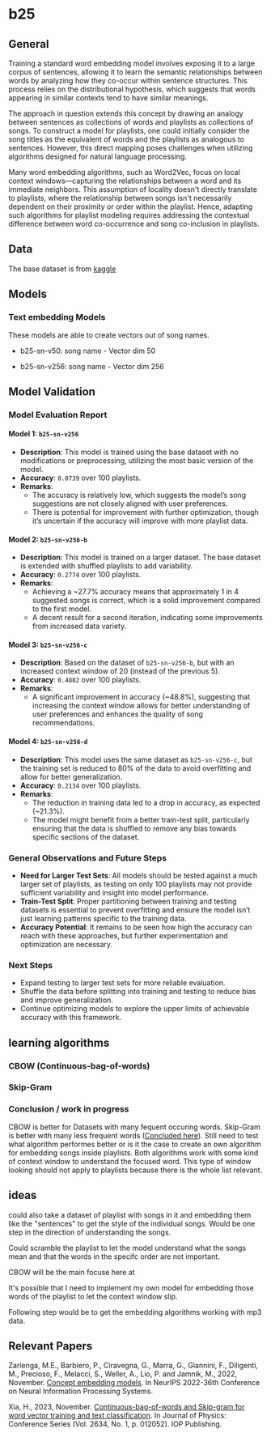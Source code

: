 # b25

## General 
Training a standard word embedding model involves exposing it to a large corpus of sentences, allowing it to learn the semantic relationships between words by analyzing how they co-occur within sentence structures. This process relies on the distributional hypothesis, which suggests that words appearing in similar contexts tend to have similar meanings.

The approach in question extends this concept by drawing an analogy between sentences as collections of words and playlists as collections of songs. To construct a model for playlists, one could initially consider the song titles as the equivalent of words and the playlists as analogous to sentences. However, this direct mapping poses challenges when utilizing algorithms designed for natural language processing.

Many word embedding algorithms, such as Word2Vec, focus on local context windows—capturing the relationships between a word and its immediate neighbors. This assumption of locality doesn't directly translate to playlists, where the relationship between songs isn't necessarily dependent on their proximity or order within the playlist. Hence, adapting such algorithms for playlist modeling requires addressing the contextual difference between word co-occurrence and song co-inclusion in playlists. 

## Data
The base dataset is from [kaggle](https://www.kaggle.com/datasets/andrewmvd/spotify-playlists)

## Models
### Text embedding Models
These models are able to create vectors out of song names.

- b25-sn-v50: song name - Vector dim 50

- b25-sn-v256: song name - Vector dim 256

## Model Validation

### Model Evaluation Report

#### Model 1: `b25-sn-v256`
- **Description**: This model is trained using the base dataset with no modifications or preprocessing, utilizing the most basic version of the model.
- **Accuracy**: `0.0739` over 100 playlists.
- **Remarks**: 
  - The accuracy is relatively low, which suggests the model’s song suggestions are not closely aligned with user preferences.
  - There is potential for improvement with further optimization, though it’s uncertain if the accuracy will improve with more playlist data.

#### Model 2: `b25-sn-v256-b`
- **Description**: This model is trained on a larger dataset. The base dataset is extended with shuffled playlists to add variability.
- **Accuracy**: `0.2774` over 100 playlists.
- **Remarks**:
  - Achieving a ~27.7% accuracy means that approximately 1 in 4 suggested songs is correct, which is a solid improvement compared to the first model.
  - A decent result for a second iteration, indicating some improvements from increased data variety.

#### Model 3: `b25-sn-v256-c`
- **Description**: Based on the dataset of `b25-sn-v256-b`, but with an increased context window of 20 (instead of the previous 5).
- **Accuracy**: `0.4882` over 100 playlists.
- **Remarks**: 
  - A significant improvement in accuracy (~48.8%), suggesting that increasing the context window allows for better understanding of user preferences and enhances the quality of song recommendations.

#### Model 4: `b25-sn-v256-d`
- **Description**: This model uses the same dataset as `b25-sn-v256-c`, but the training set is reduced to 80% of the data to avoid overfitting and allow for better generalization.
- **Accuracy**: `0.2134` over 100 playlists.
- **Remarks**: 
  - The reduction in training data led to a drop in accuracy, as expected (~21.3%). 
  - The model might benefit from a better train-test split, particularly ensuring that the data is shuffled to remove any bias towards specific sections of the dataset.

### General Observations and Future Steps
- **Need for Larger Test Sets**: All models should be tested against a much larger set of playlists, as testing on only 100 playlists may not provide sufficient variability and insight into model performance.
- **Train-Test Split**: Proper partitioning between training and testing datasets is essential to prevent overfitting and ensure the model isn’t just learning patterns specific to the training data.
- **Accuracy Potential**: It remains to be seen how high the accuracy can reach with these approaches, but further experimentation and optimization are necessary.

### Next Steps
- Expand testing to larger test sets for more reliable evaluation.
- Shuffle the data before splitting into training and testing to reduce bias and improve generalization.
- Continue optimizing models to explore the upper limits of achievable accuracy with this framework.



## learning algorithms
### CBOW (Continuous-bag-of-words)

### Skip-Gram

### Conclusion / work in progress
CBOW is better for Datasets with many fequent occuring words. Skip-Gram is better with many less frequent words ([Concluded here](https://iopscience.iop.org/article/10.1088/1742-6596/2634/1/012052/meta)). Still need to test what algorithm performes better or is it the case to create an own algorithm for embedding songs inside playlists.  Both algorithms work with some kind of context window to understand the focused word. This type of window looking should not apply to playlists because there is the whole list relevant.

## ideas
could also take a dataset of playlist
with songs in it and embedding them like the "sentences" to get the style of the individual songs. Would be one step in the direction of understanding the songs.

Could scramble the playlist to let the model understand what the songs mean and that the words in the specifc order are not important.  

CBOW will be the main focuse here at 

It's possible that I need to implement my own model for embedding those words of the playlist to let the context window slip.

Following step would be to get the embedding algorithms working with mp3 data.


## Relevant Papers
Zarlenga, M.E., Barbiero, P., Ciravegna, G., Marra, G., Giannini, F., Diligenti, M., Precioso, F., Melacci, S., Weller, A., Lio, P. and Jamnik, M., 2022, November. [Concept embedding models](https://hal.science/hal-03854550/). In NeurIPS 2022-36th Conference on Neural Information Processing Systems.

Xia, H., 2023, November. [Continuous-bag-of-words and Skip-gram for word vector training and text classification](https://iopscience.iop.org/article/10.1088/1742-6596/2634/1/012052/meta). In Journal of Physics: Conference Series (Vol. 2634, No. 1, p. 012052). IOP Publishing.
